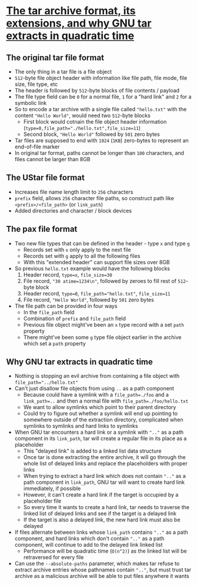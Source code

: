 # [The tar archive format, its extensions, and why GNU tar extracts in quadratic time](https://mort.coffee/home/tar/)

## The original tar file format

* The only thing in a tar file is a file object
* `512`-byte file object header with information like file path, file mode, file size, file type, etc
* The header is followed by `512`-byte blocks of file contents / payload
* The file type field can be `0` for a normal file, `1` for a "hard link" and `2` for a symbolic link
* So to encode a tar archive with a single file called `"hello.txt"` with the content `"Hello World"`, would need two `512`-byte blocks
  * First block would cotnain the file object header information (`type=0,file_path="./hello.txt",file_size=11`)
  * Second block, `"Hello World"` followed by `501` zero bytes
* Tar files are supposed to end with `1024` (`1KB`) zero-bytes to represent an end-of-file marker
* In original tar format, paths cannot be longer than `100` characters, and files cannot be larger than 8GB

## The UStar file format

* Increases file name length limit to `256` characters
* `prefix` field, allows `256` character file paths, so construct path like `<prefix>/<file_path>` (or `link_path`)
* Added directories and character / block devices

## The pax file format

* Two new file types that can be defined in the header - type `x` and type `g`
  * Records set with `x` only apply to the next file
  * Records set with `g` apply to all the following files
  * With this "extended header" can support file sizes over 8GB
* So previous `hello.txt` example would have the following blocks
  1. Header record, `type=x`, `file_size=30`
  2. File record, `"30 atime=1234\n"`, followed by zeroes to fill rest of `512`-byte block
  3. Header record, `type=0`, `file_path="hello.txt"`, `file_size=11`
  4. File record, `"Hello World"`, followed by `501` zero bytes
* The file path can be provided in four ways
  *  In the `file_path` field
  *  Combination of `prefix` and `file_path` field
  *  Previous file object might've been an `x` type record with a set `path` property
  *  There might've been some `g` type file object earlier in the archive which set a `path` property

## Why GNU tar extracts in quadratic time

* Nothing is stopping an evil archive from containing a file object with `file_path="../hello.txt"`
* Can't just disallow file objects from using `..` as a path component
  * Because could have a symlink with a `file_path=./foo` and a `link_path=..` and then a normal file with `file_path=./foo/hello.txt`
  * We want to allow symlinks which point to their parent directory
  * Could try to figure out whether a symlink will end up pointing to somewhere outside of the extraction directory, complicated when symlinks to symlinks and hard links to symlinks
* When GNU tar encounters a hard link or a symlink with `".."` as a path component in its `link_path`, tar will create a regular file in its place as a placeholder
  * This "delayed link" is added to a linked list data structure
  * Once tar is done extracting the entire archive, it will go through the whole list of delayed links and replace the placeholders with proper links
  * When trying to extract a hard link which does not contain `".."` as a path component in `link_path`, GNU tar will want to create hard link immediately, if possible
  * However, it can't create a hard link if the target is occupied by a placeholder file
  * So every time it wants to create a hard link, tar needs to traverse the linked list of delayed links and see if the target is a delayed link
  * If the target is also a delayed link, the new hard link must also be delayed
* If files alternate between links whose `link_path` contains `".."` as a path component, and hard links which don't contain `".."` as a path component, will continue to add to the delayed link linked list
  * Performance will be quadratic time (`O(n^2)`) as the linked list will be retraversed for every file
* Can use the `--absolute-paths` parameter, which makes tar refuse to extract archive entries whose pathnames contain `".."`, but must trust tar archive as a malicious archive will be able to put files anywhere it wants

